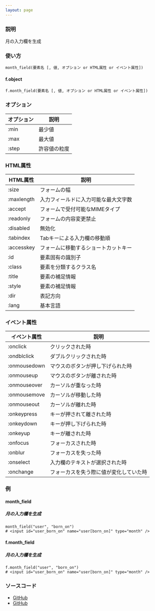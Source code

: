 ```yaml
---
layout: page
---
```

### 説明
月の入力欄を生成

### 使い方
    month_field(要素名 [, 値, オプション or HTML属性 or イベント属性])

#### f.object
    f.month_field(要素名 [, 値, オプション or HTML属性 or イベント属性])

### オプション

オプション | 説明
------|-------
:min  | 最少値
:max  | 最大値
:step | 許容値の粒度

### HTML属性

HTML属性      | 説明
-----------|-------------------
:size      | フォームの幅
:maxlength | 入力フィールドに入力可能な最大文字数
:accept    | フォームで受付可能なMIMEタイプ
:readonly  | フォームの内容変更禁止
:disabled  | 無効化
:tabindex  | Tabキーによる入力欄の移動順
:accesskey | フォームに移動するショートカットキー
:id        | 要素固有の識別子
:class     | 要素を分類するクラス名
:title     | 要素の補足情報
:style     | 要素の補足情報
:dir       | 表記方向
:lang      | 基本言語

### イベント属性

イベント属性     | 説明
-------------|--------------------
:onclick     | クリックされた時
:ondblclick  | ダブルクリックされた時
:onmousedown | マウスのボタンが押し下げられた時
:onmouseup   | マウスのボタンが離された時
:onmouseover | カーソルが重なった時
:onmousemove | カーソルが移動した時
:onmouseout  | カーソルが離れた時
:onkeypress  | キーが押されて離された時
:onkeydown   | キーが押し下げられた時
:onkeyup     | キーが離された時
:onfocus     | フォーカスされた時
:onblur      | フォーカスを失った時
:onselect    | 入力欄のテキストが選択された時
:onchange    | フォーカスを失う際に値が変化していた時

### 例
#### month_field
##### 月の入力欄を生成
    month_field("user", "born_on")
    # <input id="user_born_on" name="user[born_on]" type="month" />

#### f.month_field
##### 月の入力欄を生成
    f.month_field("user", "born_on")
    # <input id="user_born_on" name="user[born_on]" type="month" />

### ソースコード
* [GitHub](https://github.com/rails/rails/blob/477fae3eb3d3b3bfdbe28586fecb8578c0be4721/actionview/lib/action_view/helpers/form_helper.rb#L1142)
* [GitHub](https://github.com/rails/rails/blob/477fae3eb3d3b3bfdbe28586fecb8578c0be4721/actionview/lib/action_view/helpers/form_helper.rb#L1142)